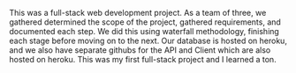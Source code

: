 This was a full-stack web development project. As a team of three, we gathered determined the scope of the project, gathered requirements, and documented each step. We did this using waterfall methodology, finishing each stage before moving on to the next. Our database is hosted on heroku, and we also have separate githubs for the API and Client which are also hosted on heroku. This was my first full-stack project and I learned a ton.

